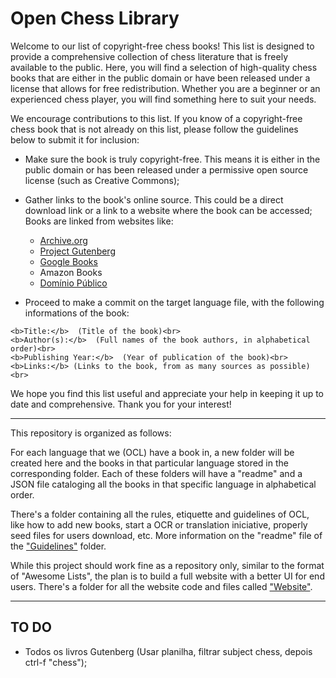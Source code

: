 # Open Chess Library

Welcome to our list of copyright-free chess books! This list is designed to provide a comprehensive collection of chess literature that is freely available to the public. Here, you will find a selection of high-quality chess books that are either in the public domain or have been released under a license that allows for free redistribution. Whether you are a beginner or an experienced chess player, you will find something here to suit your needs.

We encourage contributions to this list. If you know of a copyright-free chess book that is not already on this list, please follow the guidelines below to submit it for inclusion:

- Make sure the book is truly copyright-free. This means it is either in the public domain or has been released under a permissive open source license (such as Creative Commons); 
- Gather links to the book's online source. This could be a direct download link or a link to a website where the book can be accessed;
Books are linked from websites like:

    - [Archive.org](http://archive.org/)
    - [Project Gutenberg](https://www.gutenberg.org/)
    - [Google Books](https://books.google.com/)
    - Amazon Books
    - [Domínio Público](http://www.dominiopublico.gov.br/pesquisa/PesquisaObraForm.jsp)

- Proceed to make a commit on the target language file, with the following informations of the book:

`<b>Title:</b>  (Title of the book)<br>` <br>
`<b>Author(s):</b>  (Full names of the book authors, in alphabetical order)<br>` <br>
`<b>Publishing Year:</b>  (Year of publication of the book)<br>` <br>
`<b>Links:</b> (Links to the book, from as many sources as possible) <br>` <br>

We hope you find this list useful and appreciate your help in keeping it up to date and comprehensive. Thank you for your interest!

-------------------------------------------------------------------

This repository is organized as follows:

For each language that we (OCL) have a book in, a new folder will be created here and the books in that particular language stored in the corresponding folder.
Each of these folders will have a "readme" and a JSON file cataloging all the books in that specific language in alphabetical order.

There's a folder containing all the rules, etiquette and guidelines of OCL, like how to add new books, start a OCR or translation iniciative, properly seed files for users download, etc.
More information on the "readme" file of the ["Guidelines"](https://github.com/LeoBluuee/OpenChessLibrary/tree/main/Guidelines) folder.

While this project should work fine as a repository only, similar to the format of "Awesome Lists", the plan is to build a full website with a better UI for end users.
There's a folder for all the website code and files called ["Website"](https://github.com/LeoBluuee/OpenChessLibrary/tree/main/Website).

---------------------------------------------------------------------
## TO DO 

- Todos os livros Gutenberg (Usar planilha, filtrar subject chess, depois ctrl-f "chess");


